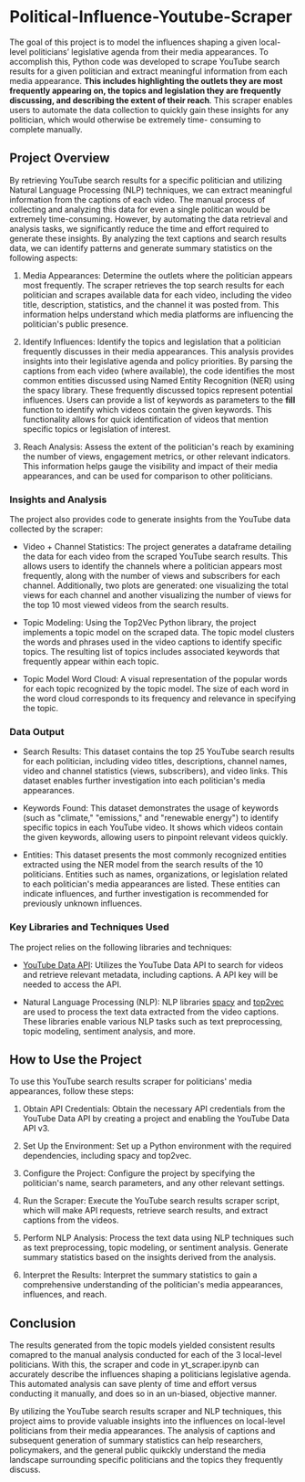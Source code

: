 # Political-Influence-Youtube-Scraper
The goal of this project is to model the influences shaping a given local-level politicians’ legislative agenda from their media appearances. To accomplish this, Python code was developed to scrape YouTube search results for a given politician and extract meaningful information from each media appearance. **This includes highlighting the outlets they are most frequently appearing on, the topics and legislation they are frequently discussing, and describing the extent of their reach**. This scraper enables users to automate the data collection to quickly gain these insights for any politician, which would otherwise be extremely time- consuming to complete manually.

## Project Overview
By retrieving YouTube search results for a specific politician and utilizing Natural Language Processing (NLP) techniques, we can extract meaningful information from the captions of each video. The manual process of collecting and analyzing this data for even a single politican would be extremely time-consuming. However, by automating the data retrieval and analysis tasks, we significantly reduce the time and effort required to generate these insights. By analyzing the text captions and search results data, we can identify patterns and generate summary statistics on the following aspects:

1. Media Appearances: Determine the outlets where the politician appears most frequently. The scraper retrieves the top search results for each politician and scrapes available data for each video, including the video title, description, statistics, and the channel it was posted from. This information helps understand which media platforms are influencing the politician's public presence.

2. Identify Influences: Identify the topics and legislation that a politician frequently discusses in their media appearances. This analysis provides insights into their legislative agenda and policy priorities. By parsing the captions from each video (where available), the code identifies the most common entities discussed using Named Entity Recognition (NER) using the spacy library. These frequently discussed topics represent potential influences. Users can provide a list of keywords as parameters to the **fill** function to identify which videos contain the given keywords. This functionality allows for quick identification of videos that mention specific topics or legislation of interest.

3. Reach Analysis: Assess the extent of the politician's reach by examining the number of views, engagement metrics, or other relevant indicators. This information helps gauge the visibility and impact of their media appearances, and can be used for comparison to other politicians.

### Insights and Analysis
The project also provides code to generate insights from the YouTube data collected by the scraper:

* Video + Channel Statistics: The project generates a dataframe detailing the data for each video from the scraped YouTube search results. This allows users to identify the channels where a politician appears most frequently, along with the number of views and subscribers for each channel. Additionally, two plots are generated: one visualizing the total views for each channel and another visualizing the number of views for the top 10 most viewed videos from the search results.

* Topic Modeling: Using the Top2Vec Python library, the project implements a topic model on the scraped data. The topic model clusters the words and phrases used in the video captions to identify specific topics. The resulting list of topics includes associated keywords that frequently appear within each topic.

* Topic Model Word Cloud: A visual representation of the popular words for each topic recognized by the topic model. The size of each word in the word cloud corresponds to its frequency and relevance in specifying the topic.

### Data Output
* Search Results: This dataset contains the top 25 YouTube search results for each politician, including video titles, descriptions, channel names, video and channel statistics (views, subscribers), and video links. This dataset enables further investigation into each politician's media appearances.

* Keywords Found: This dataset demonstrates the usage of keywords (such as "climate," "emissions," and "renewable energy") to identify specific topics in each YouTube video. It shows which videos contain the given keywords, allowing users to pinpoint relevant videos quickly.

* Entities: This dataset presents the most commonly recognized entities extracted using the NER model from the search results of the 10 politicians. Entities such as names, organizations, or legislation related to each politician's media appearances are listed. These entities can indicate influences, and further investigation is recommended for previously unknown influences.

### Key Libraries and Techniques Used
The project relies on the following libraries and techniques:

* [YouTube Data API](https://developers.google.com/youtube/v3): Utilizes the YouTube Data API to search for videos and retrieve relevant metadata, including captions. A API key will be needed to access the API. 

* Natural Language Processing (NLP): NLP libraries [spacy](https://spacy.io/api/doc) and [top2vec](https://top2vec.readthedocs.io/en/latest/) are used to process the text data extracted from the video captions. These libraries enable various NLP tasks such as text preprocessing, topic modeling, sentiment analysis, and more.

## How to Use the Project
To use this YouTube search results scraper for politicians' media appearances, follow these steps:

1. Obtain API Credentials: Obtain the necessary API credentials from the YouTube Data API by creating a project and enabling the YouTube Data API v3.

2. Set Up the Environment: Set up a Python environment with the required dependencies, including spacy and top2vec.

3. Configure the Project: Configure the project by specifying the politician's name, search parameters, and any other relevant settings.

4. Run the Scraper: Execute the YouTube search results scraper script, which will make API requests, retrieve search results, and extract captions from the videos.

5. Perform NLP Analysis: Process the text data using NLP techniques such as text preprocessing, topic modeling, or sentiment analysis. Generate summary statistics based on the insights derived from the analysis.

6. Interpret the Results: Interpret the summary statistics to gain a comprehensive understanding of the politician's media appearances, influences, and reach.

## Conclusion
The results generated from the topic models yielded consistent results comapred to the manual analysis conducted for each of the 3 local-level politicians. With this, the scraper and code in yt_scraper.ipynb can accurately describe the influences shaping a politicians legislative agenda. This automated analysis can save plenty of time and effort versus conducting it manually, and does so in an un-biased, objective manner. 

By utilizing the YouTube search results scraper and NLP techniques, this project aims to provide valuable insights into the influences on local-level politicians from their media appearances. The analysis of captions and subsequent generation of summary statistics can help researchers, policymakers, and the general public quikckly understand the media landscape surrounding specific politicians and the topics they frequently discuss.

